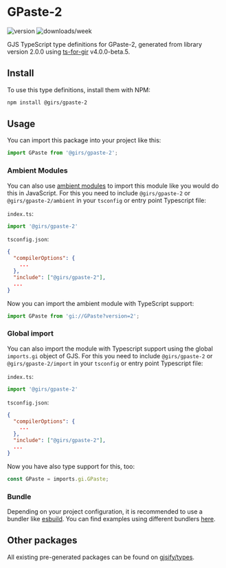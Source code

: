 
# GPaste-2

![version](https://img.shields.io/npm/v/@girs/gpaste-2)
![downloads/week](https://img.shields.io/npm/dw/@girs/gpaste-2)


GJS TypeScript type definitions for GPaste-2, generated from library version 2.0.0 using [ts-for-gir](https://github.com/gjsify/ts-for-gir) v4.0.0-beta.5.


## Install

To use this type definitions, install them with NPM:
```bash
npm install @girs/gpaste-2
```

## Usage

You can import this package into your project like this:
```ts
import GPaste from '@girs/gpaste-2';
```

### Ambient Modules

You can also use [ambient modules](https://github.com/gjsify/ts-for-gir/tree/main/packages/cli#ambient-modules) to import this module like you would do this in JavaScript.
For this you need to include `@girs/gpaste-2` or `@girs/gpaste-2/ambient` in your `tsconfig` or entry point Typescript file:

`index.ts`:
```ts
import '@girs/gpaste-2'
```

`tsconfig.json`:
```json
{
  "compilerOptions": {
    ...
  },
  "include": ["@girs/gpaste-2"],
  ...
}
```

Now you can import the ambient module with TypeScript support: 

```ts
import GPaste from 'gi://GPaste?version=2';
```

### Global import

You can also import the module with Typescript support using the global `imports.gi` object of GJS.
For this you need to include `@girs/gpaste-2` or `@girs/gpaste-2/import` in your `tsconfig` or entry point Typescript file:

`index.ts`:
```ts
import '@girs/gpaste-2'
```

`tsconfig.json`:
```json
{
  "compilerOptions": {
    ...
  },
  "include": ["@girs/gpaste-2"],
  ...
}
```

Now you have also type support for this, too:

```ts
const GPaste = imports.gi.GPaste;
```

### Bundle

Depending on your project configuration, it is recommended to use a bundler like [esbuild](https://esbuild.github.io/). You can find examples using different bundlers [here](https://github.com/gjsify/ts-for-gir/tree/main/examples).

## Other packages

All existing pre-generated packages can be found on [gjsify/types](https://github.com/gjsify/types).

